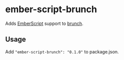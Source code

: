 # ember-script-brunch

Adds [EmberScript](http://emberscript.com) support to [brunch](http://brunch.io).

## Usage

Add `"ember-script-brunch": "0.1.0"` to package.json.
